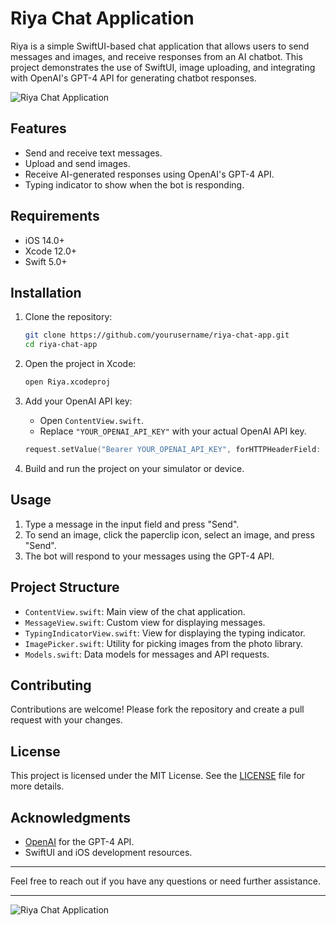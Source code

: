 # Riya Chat Application

Riya is a simple SwiftUI-based chat application that allows users to send messages and images, and receive responses from an AI chatbot. This project demonstrates the use of SwiftUI, image uploading, and integrating with OpenAI's GPT-4 API for generating chatbot responses.

![Riya Chat Application](https://drive.google.com/uc?export=view&id=1xZuK9er1B4D7zhNM4HdFnxFufUZYyCfK)

## Features

- Send and receive text messages.
- Upload and send images.
- Receive AI-generated responses using OpenAI's GPT-4 API.
- Typing indicator to show when the bot is responding.

## Requirements

- iOS 14.0+
- Xcode 12.0+
- Swift 5.0+

## Installation

1. Clone the repository:

    ```bash
    git clone https://github.com/yourusername/riya-chat-app.git
    cd riya-chat-app
    ```

2. Open the project in Xcode:

    ```bash
    open Riya.xcodeproj
    ```

3. Add your OpenAI API key:
   - Open `ContentView.swift`.
   - Replace `"YOUR_OPENAI_API_KEY"` with your actual OpenAI API key.

    ```swift
    request.setValue("Bearer YOUR_OPENAI_API_KEY", forHTTPHeaderField: "Authorization")
    ```

4. Build and run the project on your simulator or device.

## Usage

1. Type a message in the input field and press "Send".
2. To send an image, click the paperclip icon, select an image, and press "Send".
3. The bot will respond to your messages using the GPT-4 API.

## Project Structure

- `ContentView.swift`: Main view of the chat application.
- `MessageView.swift`: Custom view for displaying messages.
- `TypingIndicatorView.swift`: View for displaying the typing indicator.
- `ImagePicker.swift`: Utility for picking images from the photo library.
- `Models.swift`: Data models for messages and API requests.

## Contributing

Contributions are welcome! Please fork the repository and create a pull request with your changes.

## License

This project is licensed under the MIT License. See the [LICENSE](LICENSE) file for more details.

## Acknowledgments

- [OpenAI](https://openai.com/) for the GPT-4 API.
- SwiftUI and iOS development resources.

---

Feel free to reach out if you have any questions or need further assistance.

---

![Riya Chat Application](https://drive.google.com/uc?export=view&id=1xZuK9er1B4D7zhNM4HdFnxFufUZYyCfK)
